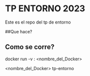 # TP ENTORNO 2023

Este es el repo del tp de entorno

##Que hace?

## Como se corre? 
docker run -v <path-a-los-datasets>:<datasets-en-el-docker> <nombre_del_Docker>

<nombre_del_Docker> tp-entorno
